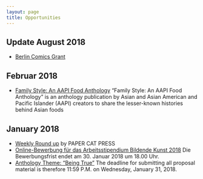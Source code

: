 ```yaml
---
layout: page
title: Opportunities
---
```


## Update August 2018
- [Berlin Comics Grant](https://www.berlin.de/sen/kultur/foerderung/foerderprogramme/literatur/artikel.621413.php)

## Februar 2018

- [Family Style: An AAPI Food Anthology](https://familystylezine.tumblr.com/abouttheproject) “Family Style: An AAPI Food Anthology” is an anthology publication by Asian and Asian American and Pacific Islander (AAPI) creators to share the lesser-known histories behind Asian foods


## January 2018

- [Weekly Round up](https://papercatpress.com/2018/01/19/weekly-roundup-january-19-2018/) by PAPER CAT PRESS
- [Online-Bewerbung für das Arbeitsstipendium Bildende Kunst 2018](https://www.berlin.de/sen/kulteu/aktuelles/pressemitteilungen/2017/pressemitteilung.658471.php) Die Bewerbungsfrist endet am 30. Januar 2018 um 18.00 Uhr.
- [Anthology Theme: “Being True”](https://beingtrueanthology.wordpress.com/) The deadline for submitting all proposal material is therefore 11:59 P.M. on Wednesday, January 31, 2018.
